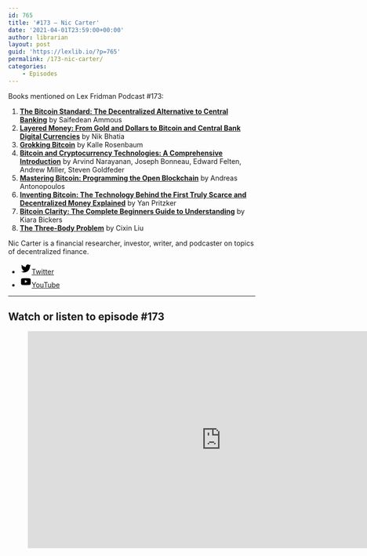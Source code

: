 ```yaml
---
id: 765
title: '#173 – Nic Carter'
date: '2021-04-01T23:59:00+00:00'
author: librarian
layout: post
guid: 'https://lexlib.io/?p=765'
permalink: /173-nic-carter/
categories:
    - Episodes
---
```


Books mentioned on Lex Fridman Podcast #173:

1. <b><a href="https://amzn.to/3uOODzX" target="_blank" rel="sponsored noopener noreferrer">The Bitcoin Standard: The Decentralized Alternative to Central Banking</a></b> by Saifedean Ammous
2. <b><a href="https://amzn.to/3FRuO19" target="_blank" rel="sponsored noopener noreferrer">Layered Money: From Gold and Dollars to Bitcoin and Central Bank Digital Currencies</a></b> by Nik Bhatia
3. <b><a href="https://amzn.to/3YtgnHG" target="_blank" rel="sponsored noopener noreferrer">Grokking Bitcoin</a></b> by Kalle Rosenbaum
4. <b><a href="https://amzn.to/3WlxKIJ" target="_blank" rel="sponsored noopener noreferrer">Bitcoin and Cryptocurrency Technologies: A Comprehensive Introduction</a></b> by Arvind Narayanan, Joseph Bonneau, Edward Felten, Andrew Miller, Steven Goldfeder
5. <b><a href="https://amzn.to/3iVNsvE" target="_blank" rel="sponsored noopener noreferrer">Mastering Bitcoin: Programming the Open Blockchain</a></b> by Andreas Antonopoulos
6. <b><a href="https://amzn.to/3htuqfP" target="_blank" rel="sponsored noopener noreferrer">Inventing Bitcoin: The Technology Behind the First Truly Scarce and Decentralized Money Explained</a></b> by Yan Pritzker
7. <b><a href="https://amzn.to/3j88lnL" target="_blank" rel="sponsored noopener noreferrer">Bitcoin Clarity: The Complete Beginners Guide to Understanding</a></b> by Kiara Bickers
8. <b><a href="https://amzn.to/3BCNyig" target="_blank" rel="sponsored noopener noreferrer">The Three-Body Problem</a></b> by Cixin Liu

<!--more-->

Nic Carter is a financial researcher, investor, writer, and podcaster on topics of decentralized finance.

- [<svg aria-hidden="true" focusable="false" height="24" version="1.1" viewbox="0 0 24 24" width="24" xmlns="http://www.w3.org/2000/svg"><path d="M22.23,5.924c-0.736,0.326-1.527,0.547-2.357,0.646c0.847-0.508,1.498-1.312,1.804-2.27 c-0.793,0.47-1.671,0.812-2.606,0.996C18.324,4.498,17.257,4,16.077,4c-2.266,0-4.103,1.837-4.103,4.103 c0,0.322,0.036,0.635,0.106,0.935C8.67,8.867,5.647,7.234,3.623,4.751C3.27,5.357,3.067,6.062,3.067,6.814 c0,1.424,0.724,2.679,1.825,3.415c-0.673-0.021-1.305-0.206-1.859-0.513c0,0.017,0,0.034,0,0.052c0,1.988,1.414,3.647,3.292,4.023 c-0.344,0.094-0.707,0.144-1.081,0.144c-0.264,0-0.521-0.026-0.772-0.074c0.522,1.63,2.038,2.816,3.833,2.85 c-1.404,1.1-3.174,1.756-5.096,1.756c-0.331,0-0.658-0.019-0.979-0.057c1.816,1.164,3.973,1.843,6.29,1.843 c7.547,0,11.675-6.252,11.675-11.675c0-0.178-0.004-0.355-0.012-0.531C20.985,7.47,21.68,6.747,22.23,5.924z"></path></svg><span class="wp-block-social-link-label screen-reader-text">Twitter</span>](https://twitter.com/nic__carter)
- [<svg aria-hidden="true" focusable="false" height="24" version="1.1" viewbox="0 0 24 24" width="24" xmlns="http://www.w3.org/2000/svg"><path d="M21.8,8.001c0,0-0.195-1.378-0.795-1.985c-0.76-0.797-1.613-0.801-2.004-0.847c-2.799-0.202-6.997-0.202-6.997-0.202 h-0.009c0,0-4.198,0-6.997,0.202C4.608,5.216,3.756,5.22,2.995,6.016C2.395,6.623,2.2,8.001,2.2,8.001S2,9.62,2,11.238v1.517 c0,1.618,0.2,3.237,0.2,3.237s0.195,1.378,0.795,1.985c0.761,0.797,1.76,0.771,2.205,0.855c1.6,0.153,6.8,0.201,6.8,0.201 s4.203-0.006,7.001-0.209c0.391-0.047,1.243-0.051,2.004-0.847c0.6-0.607,0.795-1.985,0.795-1.985s0.2-1.618,0.2-3.237v-1.517 C22,9.62,21.8,8.001,21.8,8.001z M9.935,14.594l-0.001-5.62l5.404,2.82L9.935,14.594z"></path></svg><span class="wp-block-social-link-label screen-reader-text">YouTube</span>](https://www.youtube.com/channel/UCXcIbLgRsBE7bvrSm0qwZAw)

- - - - - -

## Watch or listen to episode #173

<figure class="wp-block-embed is-type-video is-provider-youtube wp-block-embed-youtube wp-embed-aspect-16-9 wp-has-aspect-ratio"><div class="wp-block-embed__wrapper"><iframe allow="accelerometer; autoplay; clipboard-write; encrypted-media; gyroscope; picture-in-picture" allowfullscreen="" frameborder="0" height="443" loading="lazy" src="https://www.youtube.com/embed/mDyBbGCiBUU?feature=oembed" title="Nic Carter: Bitcoin Core Values, Layered Scaling, and Blocksize Debates | Lex Fridman Podcast #173" width="788"></iframe></div></figure>